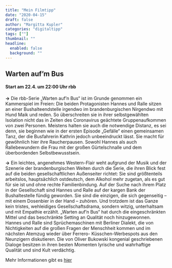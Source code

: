 ```yaml
---
title: "Mein Filmtipp"
date: "2020-04-15"
draft: false
author: "Margitta Kupler"
categories: "digitaltipp"
tags: [""]
thumbnail: ""
headline:
  enabled: false
  background: ""
---
```


## Warten auf’m Bus

#### Start am 22.4. um 22:00 Uhr rbb

<!--more-->

**→** Die rbb-Serie „Warten auf’n Bus“ ist im Grunde genommen ein Kammerspiel
im Freien: Die beiden Protagonisten Hannes und Ralle sitzen an einer
Bushalteendstelle irgendwo im brandenburgischen Nirgendwo mit Hund Maik und
reden. So überschreiten sie in ihrer selbstgewählten Isolation nicht das in
Zeiten des Coronavirus geächtete Gruppenaufkommen von zwei Personen. Meistens
halten sie auch die notwendige Distanz, es sei denn, sie beginnen wie in der
ersten Episode „Gefälle“ einen gemeinsamen Tanz, der die Busfahrerin Kathrin
jedoch unbeeindruckt lässt. Sie macht für gewöhnlich hier ihre Raucherpausen.
Sowohl Hannes als auch Rallebewundern die Frau mit der großen Gürtelschnalle
und dem überbordenden Selbstbewusstsein.

**→** Ein leichtes, angenehmes Western-Flair weht aufgrund der Musik und der
Szenerie der brandenburgischen Weiten durch die Serie, die ihren Blick fest
auf die beiden gesellschaftlichen Außenseiter richtet: Sie sind größtenteils
arbeitslos, hauptsächlich ostdeutsch, dem Alkohol mehr zugetan, als es gut für
sie ist und ohne rechte Familienbindung. Auf der Suche nach ihrem Platz in der
Gesellschaft sind Hannes und Ralle auf der kargen Bank der Bushaltestelle
fündig geworden. Sie sind die einzigen, die sich gegenseitig – mit einem
Dosenbier in der Hand – zuhören. Und trotzdem ist das Ganze kein tristes,
wehleidiges Gesellschaftsdrama, sondern witzig, unterhaltsam und mit Empathie
erzählt. „Warten auf’n Bus“ hat durch die eingeschränkten Mittel und das
beschränkte Setting an Qualität noch hinzugewonnen. Hannes und Ralle sind
Sprüchemaschinen mit Berliner Dialekt, die von Nichtigkeiten auf die großen
Fragen der Menschheit kommen und im nächsten Atemzug wieder über Ferrero-
Küsschen-Werbespots aus den Neunzigern diskutieren. Die von Oliver Bukowski
kongenial geschriebenen Dialoge besitzen in ihren besten Momenten lyrische und
wahrhaftige Qualität und sind Kult verdächtig.

Mehr Informationen gibt es [hier](https://www.rbb-online.de/unternehmen/presse/presseinformationen/programm/2020/04/warten-auf-n-bus/ "Warten auf'm Bus")